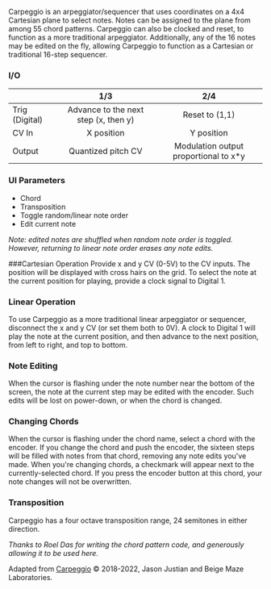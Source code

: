 Carpeggio is an arpeggiator/sequencer that uses coordinates on a 4x4 Cartesian plane to select notes. Notes can be assigned to the plane from among 55 chord patterns. Carpeggio can also be clocked and reset, to function as a more traditional arpeggiator. Additionally, any of the 16 notes may be edited on the fly, allowing Carpeggio to function as a Cartesian or traditional 16-step sequencer.

### I/O

|                |              1/3           |                   2/4                |
| -------------- |:---------------------------:|:-------------------------------------:|
| Trig (Digital) |  Advance to the next step (x, then y)   | Reset to (1,1) |
| CV In          | X position |      Y position       |
| Output         |          Quantized pitch CV          |         Modulation output proportional to x*y          |

### UI Parameters
* Chord
* Transposition
* Toggle random/linear note order
* Edit current note

_Note: edited notes are shuffled when random note order is toggled. However, returning to linear note order erases any note edits._

###Cartesian Operation
Provide x and y CV (0-5V) to the CV inputs. The position will be displayed with cross hairs on the grid. To select the note at the current position for playing, provide a clock signal to Digital 1.

### Linear Operation
To use Carpeggio as a more traditional linear arpeggiator or sequencer, disconnect the x and y CV (or set them both to 0V). A clock to Digital 1 will play the note at the current position, and then advance to the next position, from left to right, and top to bottom.

### Note Editing
When the cursor is flashing under the note number near the bottom of the screen, the note at the current step may be edited with the encoder. Such edits will be lost on power-down, or when the chord is changed.

### Changing Chords
When the cursor is flashing under the chord name, select a chord with the encoder. If you change the chord and push the encoder, the sixteen steps will be filled with notes from that chord, removing any note edits you've made. When you're changing chords, a checkmark will appear next to the currently-selected chord. If you press the encoder button at this chord, your note changes will not be overwritten.

### Transposition
Carpeggio has a four octave transposition range, 24 semitones in either direction.


_Thanks to Roel Das for writing the chord pattern code, and generously allowing it to be used here._

Adapted from [Carpeggio](https://github.com/Chysn/O_C-HemisphereSuite/wiki/Carpeggio-Cartesian-Arpeggiator) © 2018-2022, Jason Justian and Beige Maze Laboratories. 